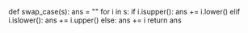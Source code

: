 def swap_case(s):
    ans = ""
    for i in s:
        if i.isupper():
            ans += i.lower()
        elif i.islower():
            ans += i.upper()
        else:
            ans += i
    return ans
